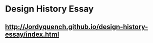 

Design History Essay
====================

http://Jordyquench.github.io/design-history-essay/index.html
-----------------------------------------------------------------------------

